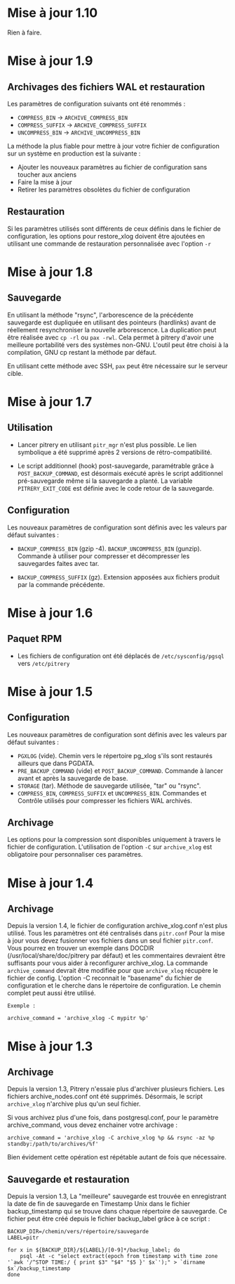 Mise à jour 1.10
================

Rien à faire.

Mise à jour 1.9
================

Archivages des fichiers WAL et restauration
--------------------------------------------

Les paramètres de configuration suivants ont été renommés :

* `COMPRESS_BIN` -> `ARCHIVE_COMPRESS_BIN`
* `COMPRESS_SUFFIX` -> `ARCHIVE_COMPRESS_SUFFIX`
* `UNCOMPRESS_BIN` -> `ARCHIVE_UNCOMPRESS_BIN`

La méthode la plus fiable pour mettre à jour votre fichier de 
configuration sur un système en production est la suivante :

- Ajouter les nouveaux paramètres au fichier de configuration sans 
  toucher aux anciens
- Faire la mise à jour
- Retirer les paramètres obsolètes du fichier de configuration


Restauration
------------

Si les paramètres utilisés sont différents de ceux définis dans le 
fichier de configuration, les options pour restore_xlog doivent être 
ajoutées en utilisant une commande de restauration personnalisée avec
l'option `-r` 


Mise à jour 1.8
===============

Sauvegarde
----------

En utilisant la méthode "rsync", l'arborescence de la précédente 
sauvegarde est dupliquée en utilisant des pointeurs (hardlinks) avant de 
réellement resynchroniser la nouvelle arborescence.
La duplication peut être réalisée avec `cp -rl` ou `pax -rwl`. 
Cela permet à pitrery d'avoir une meilleure portabilité vers des systèmes
non-GNU.
L'outil peut être choisi à la compilation, GNU cp restant la méthode par 
défaut.

En utilisant cette méthode avec SSH, `pax` peut être nécessaire sur le 
serveur cible.


Mise à jour 1.7
===============

Utilisation
-----------

* Lancer pitrery en utilisant `pitr_mgr` n'est plus possible.
  Le lien symbolique a été supprimé après 2 versions de rétro-compatibilité.

* Le script additionnel (hook) post-sauvegarde, paramétrable grâce à 
  `POST_BACKUP_COMMAND`, est désormais exécuté après le script additionnel
  pré-sauvegarde même si la sauvegarde a planté. 
  La variable `PITRERY_EXIT_CODE` est définie avec le code retour de la 
  sauvegarde.
  
Configuration
-------------

Les nouveaux paramètres de configuration sont définis avec les valeurs 
par défaut suivantes :

* `BACKUP_COMPRESS_BIN` (gzip -4). `BACKUP_UNCOMPRESS_BIN`
  (gunzip). Commande à utiliser pour compresser et décompresser les 
  sauvegardes faites avec tar.
  
* `BACKUP_COMPRESS_SUFFIX` (gz). Extension apposées aux fichiers produit 
   par la commande précédente.


Mise à jour 1.6
==============

Paquet RPM
----------

* Les fichiers de configuration ont été déplacés de `/etc/sysconfig/pgsql`
  vers `/etc/pitrery` 
  

Mise à jour 1.5
==============

Configuration
-------------

Les nouveaux paramètres de configuration sont définis avec les valeurs 
par défaut suivantes :

* `PGXLOG` (vide). Chemin vers le répertoire pg_xlog s'ils sont restaurés
   ailleurs que dans PGDATA.
* `PRE_BACKUP_COMMAND` (vide) et `POST_BACKUP_COMMAND`. Commande à lancer
   avant et après la sauvegarde de base.
* `STORAGE` (tar). Méthode de sauvegarde utilisée, "tar" ou "rsync".
* `COMPRESS_BIN`, `COMPRESS_SUFFIX` et `UNCOMPRESS_BIN`. Commandes et 
   Contrôle utilisés pour compresser les fichiers WAL archivés.


Archivage
---------

Les options pour la compression sont disponibles uniquement à travers le 
fichier de configuration.
L'utilisation de l'option `-C` sur `archive_xlog` est obligatoire pour 
personnaliser ces paramètres.


Mise à jour 1.4
===============

Archivage
---------

Depuis la version 1.4, le fichier de configuration archive_xlog.conf 
n'est plus utilisé.
Tous les paramètres ont été centralisés dans `pitr.conf`
Pour la mise à jour vous devez fusionner vos fichiers dans un seul fichier
`pitr.conf`.
Vous pourrez en trouver un exemple dans DOCDIR 
(/usr/local/share/doc/pitrery par défaut) et les commentaires devraient 
être suffisants pour vous aider à reconfigurer archive_xlog.
La commande `archive_command` devrait être modifiée pour que `archive_xlog`
récupère le fichier de config.
L'option -C reconnait le "basename" du fichier de configuration et le 
cherche dans le répertoire de configuration. Le chemin complet peut aussi 
être utilisé.
	
	Exemple :

    archive_command = 'archive_xlog -C mypitr %p'

Mise à jour 1.3
================

Archivage
---------

Depuis la version 1.3, Pitrery n'essaie plus d'archiver plusieurs fichiers.
Les fichiers archive_nodes.conf ont été supprimés. Désormais, le script 
`archive_xlog` n'archive plus qu'un seul fichier.

Si vous archivez plus d'une fois, dans postgresql.conf, pour le paramètre
archive_command, vous devez enchainer votre archivage : 

    archive_command = 'archive_xlog -C archive_xlog %p && rsync -az %p standby:/path/to/archives/%f'

Bien évidement cette opération est répétable autant de fois que nécessaire.


Sauvegarde et restauration 
---------------------------

Depuis la version 1.3, La "meilleure" sauvegarde est trouvée
en enregistrant la date de fin de sauvegarde en Timestamp Unix
dans le fichier backup_timestamp qui se trouve dans chaque répertoire de 
sauvegarde.
Ce fichier peut être créé depuis le fichier backup_label grâce à ce script :

    BACKUP_DIR=/chemin/vers/répertoire/sauvegarde
    LABEL=pitr
    
    for x in ${BACKUP_DIR}/${LABEL}/[0-9]*/backup_label; do
        psql -At -c "select extract(epoch from timestamp with time zone '`awk '/^STOP TIME:/ { print $3" "$4" "$5 }' $x`');" > `dirname $x`/backup_timestamp
    done



